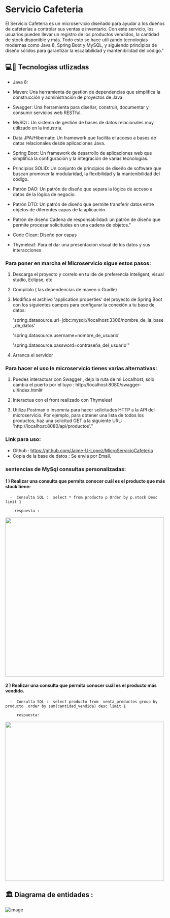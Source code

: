 # Servicio Cafeteria


El Servicio Cafetería es un microservicio diseñado para ayudar a los dueños de cafeterías a controlar sus ventas e inventario. Con este servicio, los usuarios pueden llevar un registro de los productos vendidos, la cantidad de stock disponible y más. Todo esto se hace utilizando tecnologías modernas como Java 8, Spring Boot y MySQL, y siguiendo principios de diseño sólidos para garantizar la escalabilidad y mantenibilidad del código."


## 💻:construction_worker: Tecnologias utlizadas 

- Java 8: 

- Maven: Una herramienta de gestión de dependencias que simplifica la construcción y administración de proyectos de Java.

- Swagger: Una herramienta para diseñar, construir, documentar y consumir servicios web RESTful.

- MySQL: Un sistema de gestión de bases de datos relacionales muy utilizado en la industria.

- Data JPA/Hibernate: Un framework que facilita el acceso a bases de datos relacionales desde aplicaciones Java.

- Spring Boot: Un framework de desarrollo de aplicaciones web que simplifica la configuración y la integración de varias tecnologías.

- Principios SOLID: Un conjunto de principios de diseño de software que buscan promover la modularidad, la flexibilidad y la mantenibilidad del código.

- Patrón DAO: Un patrón de diseño que separa la lógica de acceso a datos de la lógica de negocio.

- Patrón DTO: Un patrón de diseño que permite transferir datos entre objetos de diferentes capas de la aplicación.

- Patrón de diseño Cadena de responsabilidad: un patrón de diseño que permite procesar solicitudes en una cadena de objetos."

- Code Clean: Diseño por capas 

- Thymeleaf: Para el dar una presentacion visual de los datos y sus interacciones



### Para poner en marcha el Microservicio sigue estos pasos:
 
 1) Descarga el proyecto y correlo en tu ide de preferencia Inteligent, visual studio, Eclipse, etc
 2) Compilalo ( las dependencias de maven o Gradle)
  
 3)  Modifica el archivo 'application.properties' del proyecto de Spring Boot con los siguientes campos para configurar la conexión a tu base de datos:

      'spring.datasource.url=jdbc:mysql://localhost:3306/nombre_de_la_base_de_datos'

      'spring.datasource.username=nombre_de_usuario'

      'spring.datasource.password=contraseña_del_usuario'"

 4) Arranca el servidor 


###  Para hacer el uso le microservicio tienes varias  alternativas:

1) Puedes interactuar con Swagger , dejo la ruta de mi Localhost, solo cambia el puerto por el tuyo : http://localhost:8080/swagger-ui/index.html#
2) Interactua con el front realizado con Thymeleaf

3) Utiliza Postman o Insomnia para hacer solicitudes HTTP a la API del microservicio. Por ejemplo, para obtener una lista de todos los productos, haz una solicitud GET a la siguiente URL: 'http://localhost:8080/api/productos'."



### Link para uso:

- Github :  https://github.com/Jaime-U-Lopez/MicroServicioCafeteria
- Copia de la base de datos : Se envia por Email.


### sentencias de MySql consultas personalizadas:

#### 1 ) Realizar una consulta que permita conocer cuál es el producto que más stock tiene: 

      -  Consulta SQL :  select * from producto p Order by p.stock Desc limit 1
      
        respuesta : 
        
 
<div style="display:flex;">

<img src="https://user-images.githubusercontent.com/50783391/233808090-428e7250-ad69-49c0-a942-ea9f78eae73f.png" width="500">

</div >
      



#### 2 )  Realizar una consulta que permita conocer cuál es el producto más vendido.

 
      -  Consulta SQL :  select producto from  venta_productos group by producto  order by sum(cantidad_vendida) desc limit 1

         respuesta: 
         
<div style="display:flex;">

<img src="https://user-images.githubusercontent.com/50783391/233808076-1148532b-c668-44eb-925a-faea87e8f90d.png" width="500">

</div >



## 🏛 Diagrama de entidades :

![image](https://user-images.githubusercontent.com/50783391/233806447-3d121259-b843-4c9f-8efc-6bdb92b8a263.png)







